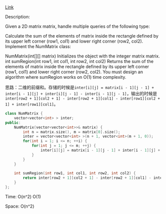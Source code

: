 [Link](https://leetcode.cn/problems/range-sum-query-2d-immutable/description/)

Description:

Given a 2D matrix matrix, handle multiple queries of the following type:

Calculate the sum of the elements of matrix inside the rectangle defined by its upper left corner (row1, col1) and lower right corner (row2, col2).
Implement the NumMatrix class:

NumMatrix(int[][] matrix) Initializes the object with the integer matrix matrix.
int sumRegion(int row1, int col1, int row2, int col2) Returns the sum of the elements of matrix inside the rectangle defined by its upper left corner (row1, col1) and lower right corner (row2, col2).
You must design an algorithm where sumRegion works on O(1) time complexity.

思路：二维的前缀和。存储的时候是`inter[i][j] = matrix[i - 1][j - 1] + inter[i - 1][j] + inter[i][j - 1] - inter[i - 1][j - 1]`，输出的时候是`inter[row2 + 1][col2 + 1] - inter[row2 + 1][col1] - inter[row1][col2 + 1] + inter[row1][col1]`。

```c++
class NumMatrix {
    vector<vector<int> > inter;
public:
    NumMatrix(vector<vector<int>>& matrix) {
        int n = matrix.size(), m = matrix[0].size();
        inter = vector<vector<int> >(n + 1, vector<int>(m + 1, 0));
        for(int i = 1; i <= n; ++i) {
            for(int j = 1; j <= m; ++j) {
                inter[i][j] = matrix[i - 1][j - 1] + inter[i - 1][j] + inter[i][j - 1] - inter[i - 1][j - 1];
            }
        }
    }
    
    int sumRegion(int row1, int col1, int row2, int col2) {
        return inter[row2 + 1][col2 + 1] - inter[row2 + 1][col1] - inter[row1][col2 + 1] + inter[row1][col1];
    }
};
```

Time: O(n^2) O(1)

Space: O(n^2)
